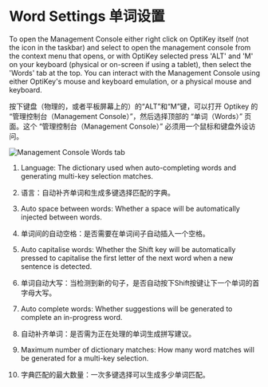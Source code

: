 Word Settings
单词设置
======

To open the Management Console either right click on OptiKey itself (not the icon in the taskbar) and select to open the management console from the context menu that opens, or with OptiKey selected press 'ALT' and 'M' on your keyboard (physical or on-screen if using a tablet), then select the 'Words' tab at the top. You can interact with the Management Console using either OptiKey's mouse and keyboard emulation, or a physical mouse and keyboard.

按下键盘（物理的，或者平板屏幕上的）的“ALT”和“M”键，可以打开 Optikey 的 “管理控制台（Management Console）”，然后选择顶部的 “单词（Words）” 页面。这个 “管理控制台（Management Console）” 必须用一个鼠标和键盘外设访问。

![Management Console Words tab](https://github.com/JuliusSweetland/OptiKey/blob/gh-pages/images/Management_Console_Words_Numbered.png)

1. Language: The dictionary used when auto-completing words and generating multi-key selection matches.
1. 语言：自动补齐单词和生成多键选择匹配的字典。

2. Auto space between words: Whether a space will be automatically injected between words.
2. 单词间的自动空格：是否需要在单词间子自动插入一个空格。

3. Auto capitalise words: Whether the Shift key will be automatically pressed to capitalise the first letter of the next word when a new sentence is detected.
3. 单词自动大写：当检测到新的句子，是否自动按下Shift按键让下一个单词的首字母大写。

4. Auto complete words: Whether suggestions will be generated to complete an in-progress word.
4. 自动补齐单词：是否需为正在处理的单词生成拼写建议。

5. Maximum number of dictionary matches: How many word matches will be generated for a multi-key selection.
5. 字典匹配的最大数量：一次多键选择可以生成多少单词匹配。
